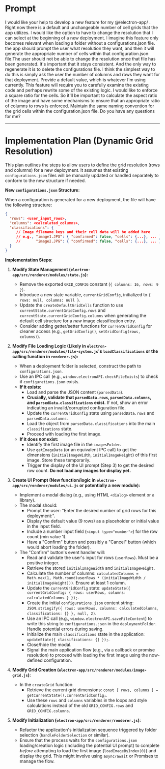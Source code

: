 # Prompt

I would like your help to develop a new feature for my @/electron-app/ . Right now there is a default and unchangeable number of cell grids that the app utilizes. I would like the option to have to change the resolution that I can select at the beginning of a new deployment. I imagine this feature only becomes relevant when loading a folder without a configurations.json file. the app should prompt the user what resolution they want, and then it will generate the appropriate number of cells within that configuration.json file.The user should not be able to change the resolution once that file has been generated. It's important that it stays consistent. And the only way to regenerate it is to delete the configurations file. I think the simplest way to do this is simply ask the user the number of columns and rows they want for that deployment. Provide a default value, which is whatever I'm using currently. This feature will require you to carefully examine the existing code and perhaps rewrite some of the existing logic. I would like to enforce a square ratio for the cells. So it'll be important to calculate the aspect ratio of the image and have some mechanisms to ensure that an appropriate ratio of columns to rows is enforced. Maintain the same naming convention for the grid cells within the configuration.json file. Do you have any questions for me?

---

# Implementation Plan (Dynamic Grid Resolution)

This plan outlines the steps to allow users to define the grid resolution (rows and columns) for a new deployment. It assumes that existing `configurations.json` files will be manually updated or handled separately to conform to the new structure if needed.

**New `configurations.json` Structure:**

When a configuration is generated for a new deployment, the file will have the following structure:

```json
{
  "rows": <user_input_rows>,
  "columns": <calculated_columns>,
  "classifications": {
     // Image filename keys and their cell data will be added here
     // e.g., "image1.JPG": { "confirmed": false, "cells": {...}, ... },
     //       "image2.JPG": { "confirmed": false, "cells": {...}, ... }
  }
}
```

**Implementation Steps:**

1.  **Modify State Management (`electron-app/src/renderer/modules/state.js`):**
    *   Remove the exported `GRID_CONFIG` constant (`{ columns: 16, rows: 9 }`).
    *   Introduce a new state variable, `currentGridConfig`, initialized to `{ rows: null, columns: null }`.
    *   Update the `createDefaultGridCells` function to use `currentState.currentGridConfig.rows` and `currentState.currentGridConfig.columns` when generating the default cell structure for a *new* image classification entry.
    *   Consider adding getter/setter functions for `currentGridConfig` for cleaner access (e.g., `getGridConfig()`, `setGridConfig(rows, columns)`).

2.  **Modify File Loading Logic (Likely in `electron-app/src/renderer/modules/file-system.js`'s `loadClassifications` or the calling function in `renderer.js`):**
    *   When a deployment folder is selected, construct the path to `configurations.json`.
    *   Use an IPC call (e.g., `window.electronAPI.checkFileExists`) to check if `configurations.json` exists.
    *   **If it exists:**
        *   Load and parse the JSON content (`parsedData`).
        *   **Crucially, validate that `parsedData.rows`, `parsedData.columns`, and `parsedData.classifications` exist.** If not, show an error indicating an invalid/corrupted configuration file.
        *   Update the `currentGridConfig` state using `parsedData.rows` and `parsedData.columns`.
        *   Load the object from `parsedData.classifications` into the main `classifications` state.
        *   Proceed with loading the first image.
    *   **If it does *not* exist:**
        *   Identify the first image file in the `imagesFolder`.
        *   Use `getImageData` (or an equivalent IPC call) to get the dimensions (`initialImageWidth`, `initialImageHeight`) of this first image. Store these temporarily.
        *   Trigger the display of the UI prompt (Step 3) to get the desired row count. **Do not load any images for display yet.**

3.  **Create UI Prompt (New function/logic in `electron-app/src/renderer/modules/ui.js` or potentially a new module):**
    *   Implement a modal dialog (e.g., using HTML `<dialog>` element or a library).
    *   The modal should:
        *   Prompt the user: "Enter the desired number of grid rows for this deployment:".
        *   Display the default value (9 rows) as a placeholder or initial value in the input field.
        *   Include a number input field (`<input type="number">`) for the row count (min value 1).
        *   Have a "Confirm" button and possibly a "Cancel" button (which would abort loading the folder).
    *   The "Confirm" button's event handler will:
        *   Read and validate the user's input for rows (`userRows`). Must be a positive integer.
        *   Retrieve the stored `initialImageWidth` and `initialImageHeight`.
        *   Calculate the number of columns: `calculatedColumns = Math.max(1, Math.round(userRows * (initialImageWidth / initialImageHeight)))`. Ensure at least 1 column.
        *   Update the `currentGridConfig` state: `updateState({ currentGridConfig: { rows: userRows, columns: calculatedColumns } });`.
        *   Create the initial `configurations.json` content string: `JSON.stringify({ rows: userRows, columns: calculatedColumns, classifications: {} }, null, 2)`.
        *   Use an IPC call (e.g., `window.electronAPI.saveFileContent`) to write this string to `configurations.json` in the `deploymentFolder`. Handle potential errors during saving.
        *   Initialize the main `classifications` state in the application: `updateState({ classifications: {} });`.
        *   Close/hide the modal.
        *   Signal the main application flow (e.g., via a callback or promise resolution) to proceed with loading the first image using the now-defined configuration.

4.  **Modify Grid Creation (`electron-app/src/renderer/modules/image-grid.js`):**
    *   In the `createGrid` function:
        *   Retrieve the current grid dimensions: `const { rows, columns } = getCurrentState().currentGridConfig;`.
        *   Use these `rows` and `columns` variables in the loops and style calculations instead of the old `GRID_CONFIG.rows` and `GRID_CONFIG.columns`.

5.  **Modify Initialization (`electron-app/src/renderer/renderer.js`):**
    *   Refactor the application's initialization sequence triggered by folder selection (`handleFolderSelection` or similar).
    *   Ensure that the process waits for the `configurations.json` loading/creation logic (including the potential UI prompt) to complete *before* attempting to load the first image (`loadImageByIndex(0)`) and display the grid. This might involve using `async/await` or Promises to manage the flow.
